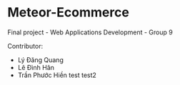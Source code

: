 # Meteor-Ecommerce

Final project - Web Applications Development - Group 9

Contributor:
  + Lý Đăng Quang
  + Lê Đình Hân
  + Trần Phước Hiền
  test
  test2
